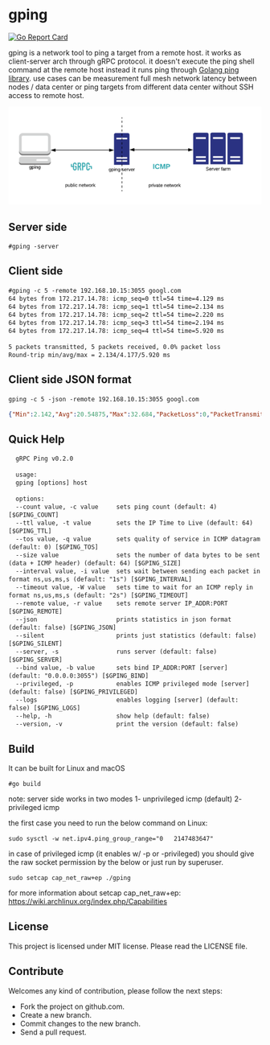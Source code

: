 # gping
[![Go Report Card](https://goreportcard.com/badge/github.com/mehrdadrad/gping)](https://goreportcard.com/report/github.com/mehrdadrad/gping)

gping is a network tool to ping a target from a remote host. it works as client-server arch through gRPC protocol. it doesn't execute the ping shell command at the remote host instead it runs ping through [Golang ping library](https://github.com/mehrdadrad/ping). use cases can be measurement full mesh network latency between nodes / data center or ping targets from different data center without SSH access to remote host.

![gping](/gping.png?raw=true "gping")

## Server side
```
#gping -server
```

## Client side
```
#gping -c 5 -remote 192.168.10.15:3055 googl.com
64 bytes from 172.217.14.78: icmp_seq=0 ttl=54 time=4.129 ms
64 bytes from 172.217.14.78: icmp_seq=1 ttl=54 time=2.134 ms
64 bytes from 172.217.14.78: icmp_seq=2 ttl=54 time=2.220 ms
64 bytes from 172.217.14.78: icmp_seq=3 ttl=54 time=2.194 ms
64 bytes from 172.217.14.78: icmp_seq=4 ttl=54 time=5.920 ms

5 packets transmitted, 5 packets received, 0.0% packet loss
Round-trip min/avg/max = 2.134/4.177/5.920 ms
```
## Client side JSON format
```
gping -c 5 -json -remote 192.168.10.15:3055 googl.com
```
```json
{"Min":2.142,"Avg":20.54875,"Max":32.684,"PacketLoss":0,"PacketTransmitted":5}
```

## Quick Help
```
  gRPC Ping v0.2.0

  usage:
  gping [options] host  
  
  options:
  --count value, -c value     sets ping count (default: 4) [$GPING_COUNT]
  --ttl value, -t value       sets the IP Time to Live (default: 64) [$GPING_TTL]
  --tos value, -q value       sets quality of service in ICMP datagram (default: 0) [$GPING_TOS]
  --size value                sets the number of data bytes to be sent (data + ICMP header) (default: 64) [$GPING_SIZE]
  --interval value, -i value  sets wait between sending each packet in format ns,us,ms,s (default: "1s") [$GPING_INTERVAL]
  --timeout value, -W value   sets time to wait for an ICMP reply in format ns,us,ms,s (default: "2s") [$GPING_TIMEOUT]
  --remote value, -r value    sets remote server IP_ADDR:PORT [$GPING_REMOTE]
  --json                      prints statistics in json format (default: false) [$GPING_JSON]
  --silent                    prints just statistics (default: false) [$GPING_SILENT]
  --server, -s                runs server (default: false) [$GPING_SERVER]
  --bind value, -b value      sets bind IP_ADDR:PORT [server] (default: "0.0.0.0:3055") [$GPING_BIND]
  --privileged, -p            enables ICMP privileged mode [server] (default: false) [$GPING_PRIVILEGED]
  --logs                      enables logging [server] (default: false) [$GPING_LOGS]
  --help, -h                  show help (default: false)
  --version, -v               print the version (default: false)
```

## Build
It can be built for Linux and macOS
```
#go build
```
note: server side works in two modes 1- unprivileged icmp (default) 2- privileged icmp

the first case you need to run the below command on Linux:
```
sudo sysctl -w net.ipv4.ping_group_range="0   2147483647"
```
in case of privileged icmp (it enables w/ -p or -privileged) you should give the raw socket permission by the below or just run by superuser.
```
sudo setcap cap_net_raw+ep ./gping
```
for more information about setcap cap_net_raw+ep: https://wiki.archlinux.org/index.php/Capabilities

## License
This project is licensed under MIT license. Please read the LICENSE file.


## Contribute
Welcomes any kind of contribution, please follow the next steps:

- Fork the project on github.com.
- Create a new branch.
- Commit changes to the new branch.
- Send a pull request.
